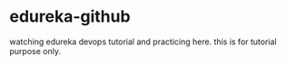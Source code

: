 # edureka-github
watching edureka devops tutorial and practicing here.
this is for tutorial purpose only.
